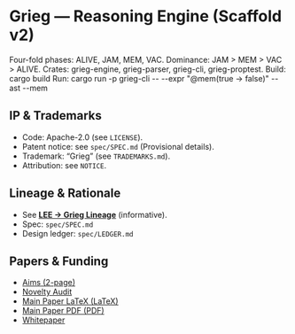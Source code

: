 # Grieg — Reasoning Engine (Scaffold v2)
Four-fold phases: ALIVE, JAM, MEM, VAC. Dominance: JAM > MEM > VAC > ALIVE.
Crates: grieg-engine, grieg-parser, grieg-cli, grieg-proptest.
Build: cargo build
Run: cargo run -p grieg-cli -- --expr "@mem(true -> false)" --ast --mem

## IP & Trademarks
- Code: Apache-2.0 (see `LICENSE`).
- Patent notice: see `spec/SPEC.md` (Provisional details).
- Trademark: “Grieg” (see `TRADEMARKS.md`).
- Attribution: see `NOTICE`.


## Lineage & Rationale
- See **[LEE → Grieg Lineage](docs/lineage.md)** (informative).
- Spec: `spec/SPEC.md`
- Design ledger: `spec/LEDGER.md`

## Papers & Funding
- [Aims (2-page)](docs/aims.md)
- [Novelty Audit](docs/novelty-audit.md)
- [Main Paper LaTeX (LaTeX)](docs/grieg-main.tex)
- [Main Paper PDF (PDF)](docs/grieg-main.pdf)
- [Whitepaper](docs/Grieg-Whitepaper.md)
